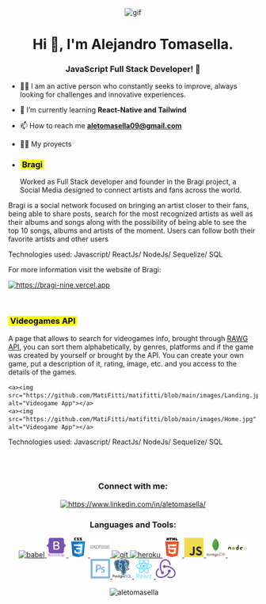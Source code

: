 <p align="center"><img align="center" src="https://i.pinimg.com/originals/e4/26/70/e426702edf874b181aced1e2fa5c6cde.gif" alt="gif" /><p>

<h1 align="center">Hi 👋, I'm Alejandro Tomasella.</h1>
<h3 align="center">JavaScript Full Stack Developer! 💛</h3>

- 🙍‍♂️ I am an active person who constantly seeks to improve, always looking for challenges and innovative experiences.

- 🌱 I’m currently learning **React-Native and Tailwind**

- 📫 How to reach me **aletomasella09@gmail.com**

- 👨‍💻 My proyects
- <h3><mark>&nbsp;Bragi&nbsp;</mark></h3>


    Worked as Full Stack developer and founder in the Bragi project, a Social Media designed to connect artists and fans across the world.

Bragi is a social network focused on bringing an artist closer to their fans, being able to share posts, search for the most recognized artists as well as their albums and songs along with the possibility of being able to see the top 10 songs, albums and artists of the moment. Users can follow both their favorite artists and other users 

Technologies used: Javascript/ ReactJs/ NodeJs/ Sequelize/ SQL

For more information visit the website of Bragi:


<a href="https://bragi-nine.vercel.app/" target="blank"><img src="https://i.imgur.com/4UBgUvv.png" alt="https://bragi-nine.vercel.app" height="50" width="50"/></a>

<br/>

<h3><mark>&nbsp;Videogames API&nbsp;</mark></h3>
A page that allows to search for videogames info, brought through <a href="https://rawg.io/apidocs">RAWG API</a>, you can sort them alphabetically, by genres, platforms and if the game was created by yourself or brought by the API.
You can create your own game, put a description of it, rating, image, etc. and you access to the details of the games.

    <a><img src="https://github.com/MatiFitti/matifitti/blob/main/images/Landing.jpg" alt="Videogame App"></a>
    <a><img src="https://github.com/MatiFitti/matifitti/blob/main/images/Home.jpg" alt="Videogame App"></a>

Technologies used: Javascript/ ReactJs/ NodeJs/ Sequelize/ SQL

<br/><br/>




<h3 align="center">Connect with me:</h3>
<p align="center">
<a href="https://www.linkedin.com/in/aletomasella/" target="blank"><img align="center" src="https://raw.githubusercontent.com/rahuldkjain/github-profile-readme-generator/master/src/images/icons/Social/linked-in-alt.svg" alt="https://www.linkedin.com/in/aletomasella/" height="30" width="40" /></a>
</p>

<h3 align="center">Languages and Tools:</h3>
<p align="center"> <a href="https://babeljs.io/" target="_blank" rel="noreferrer"> <img src="https://www.vectorlogo.zone/logos/babeljs/babeljs-icon.svg" alt="babel" width="40" height="40"/> </a> <a href="https://getbootstrap.com" target="_blank" rel="noreferrer"> <img src="https://raw.githubusercontent.com/devicons/devicon/master/icons/bootstrap/bootstrap-plain-wordmark.svg" alt="bootstrap" width="40" height="40"/> </a> <a href="https://www.w3schools.com/css/" target="_blank" rel="noreferrer"> <img src="https://raw.githubusercontent.com/devicons/devicon/master/icons/css3/css3-original-wordmark.svg" alt="css3" width="40" height="40"/> </a> <a href="https://expressjs.com" target="_blank" rel="noreferrer"> <img src="https://raw.githubusercontent.com/devicons/devicon/master/icons/express/express-original-wordmark.svg" alt="express" width="40" height="40"/> </a> <a href="https://git-scm.com/" target="_blank" rel="noreferrer"> <img src="https://www.vectorlogo.zone/logos/git-scm/git-scm-icon.svg" alt="git" width="40" height="40"/> </a> <a href="https://heroku.com" target="_blank" rel="noreferrer"> <img src="https://www.vectorlogo.zone/logos/heroku/heroku-icon.svg" alt="heroku" width="40" height="40"/> </a> <a href="https://www.w3.org/html/" target="_blank" rel="noreferrer"> <img src="https://raw.githubusercontent.com/devicons/devicon/master/icons/html5/html5-original-wordmark.svg" alt="html5" width="40" height="40"/> </a> <a href="https://developer.mozilla.org/en-US/docs/Web/JavaScript" target="_blank" rel="noreferrer"> <img src="https://raw.githubusercontent.com/devicons/devicon/master/icons/javascript/javascript-original.svg" alt="javascript" width="40" height="40"/> </a> <a href="https://www.mongodb.com/" target="_blank" rel="noreferrer"> <img src="https://raw.githubusercontent.com/devicons/devicon/master/icons/mongodb/mongodb-original-wordmark.svg" alt="mongodb" width="40" height="40"/> </a> <a href="https://nodejs.org" target="_blank" rel="noreferrer"> <img src="https://raw.githubusercontent.com/devicons/devicon/master/icons/nodejs/nodejs-original-wordmark.svg" alt="nodejs" width="40" height="40"/> </a> <a href="https://www.photoshop.com/en" target="_blank" rel="noreferrer"> <img src="https://raw.githubusercontent.com/devicons/devicon/master/icons/photoshop/photoshop-line.svg" alt="photoshop" width="40" height="40"/> </a> <a href="https://www.postgresql.org" target="_blank" rel="noreferrer"> <img src="https://raw.githubusercontent.com/devicons/devicon/master/icons/postgresql/postgresql-original-wordmark.svg" alt="postgresql" width="40" height="40"/> </a> <a href="https://reactjs.org/" target="_blank" rel="noreferrer"> <img src="https://raw.githubusercontent.com/devicons/devicon/master/icons/react/react-original-wordmark.svg" alt="react" width="40" height="40"/> </a> <a href="https://redux.js.org" target="_blank" rel="noreferrer"> <img src="https://raw.githubusercontent.com/devicons/devicon/master/icons/redux/redux-original.svg" alt="redux" width="40" height="40"/> </a> </p>

<p align="center">&nbsp;<img align="center" src="https://github-readme-stats.vercel.app/api?username=aletomasella&show_icons=true&theme=dracula&locale=en" alt="aletomasella" /></p>
